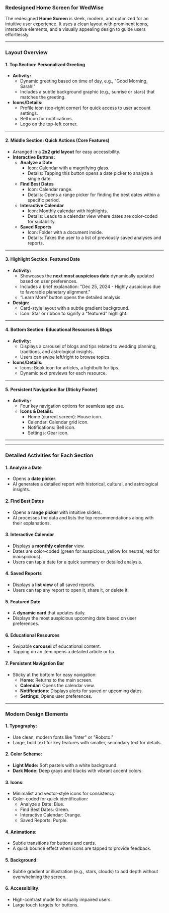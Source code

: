 ### **Redesigned Home Screen for WedWise**

The redesigned **Home Screen** is sleek, modern, and optimized for an intuitive user experience. It uses a clean layout with prominent icons, interactive elements, and a visually appealing design to guide users effortlessly.

---

### **Layout Overview**

#### **1. Top Section: Personalized Greeting**
- **Activity:**
  - Dynamic greeting based on time of day, e.g., "Good Morning, Sarah!"
  - Includes a subtle background graphic (e.g., sunrise or stars) that matches the greeting.
- **Icons/Details:**
  - Profile icon (top-right corner) for quick access to user account settings.
  - Bell icon for notifications.
  - Logo on the top-left corner.

---

#### **2. Middle Section: Quick Actions (Core Features)**
- Arranged in a **2x2 grid layout** for easy accessibility.
- **Interactive Buttons:**
  - **Analyze a Date**
    - Icon: Calendar with a magnifying glass.
    - Details: Tapping this button opens a date picker to analyze a single date.
  - **Find Best Dates**
    - Icon: Calendar range.
    - Details: Opens a range picker for finding the best dates within a specific period.
  - **Interactive Calendar**
    - Icon: Monthly calendar with highlights.
    - Details: Leads to a calendar view where dates are color-coded for suitability.
  - **Saved Reports**
    - Icon: Folder with a document inside.
    - Details: Takes the user to a list of previously saved analyses and reports.

---

#### **3. Highlight Section: Featured Date**
- **Activity:**
  - Showcases the **next most auspicious date** dynamically updated based on user preferences.
  - Includes a brief explanation: "Dec 25, 2024 - Highly auspicious due to favorable planetary alignment."
  - “Learn More” button opens the detailed analysis.
- **Design:**
  - Card-style layout with a subtle gradient background.
  - Icon: Star or ribbon to signify a "featured" highlight.

---

#### **4. Bottom Section: Educational Resources & Blogs**
- **Activity:**
  - Displays a carousel of blogs and tips related to wedding planning, traditions, and astrological insights.
  - Users can swipe left/right to browse topics.
- **Icons/Details:**
  - Icons: Book icon for articles, a lightbulb for tips.
  - Dynamic text previews for each resource.

---

#### **5. Persistent Navigation Bar (Sticky Footer)**
- **Activity:**
  - Four key navigation options for seamless app use.
  - **Icons & Details:**
    - Home (current screen): House icon.
    - Calendar: Calendar grid icon.
    - Notifications: Bell icon.
    - Settings: Gear icon.

---

---

### **Detailed Activities for Each Section**

#### 1. **Analyze a Date**
   - Opens a **date picker**.
   - AI generates a detailed report with historical, cultural, and astrological insights.

#### 2. **Find Best Dates**
   - Opens a **range picker** with intuitive sliders.
   - AI processes the data and lists the top recommendations along with their explanations.

#### 3. **Interactive Calendar**
   - Displays a **monthly calendar** view.
   - Dates are color-coded (green for auspicious, yellow for neutral, red for inauspicious).
   - Users can tap a date for a quick summary or detailed analysis.

#### 4. **Saved Reports**
   - Displays a **list view** of all saved reports.
   - Users can tap any report to open it, share it, or delete it.

#### 5. **Featured Date**
   - A **dynamic card** that updates daily.
   - Displays the most auspicious upcoming date based on user preferences.

#### 6. **Educational Resources**
   - Swipable **carousel** of educational content.
   - Tapping on an item opens a detailed article or tip.

#### 7. **Persistent Navigation Bar**
   - Sticky at the bottom for easy navigation:
     - **Home**: Returns to the main screen.
     - **Calendar**: Opens the calendar view.
     - **Notifications**: Displays alerts for saved or upcoming dates.
     - **Settings**: Opens user preferences.

---

### **Modern Design Elements**

#### 1. **Typography:**
   - Use clean, modern fonts like "Inter" or "Roboto."
   - Large, bold text for key features with smaller, secondary text for details.

#### 2. **Color Scheme:**
   - **Light Mode:** Soft pastels with a white background.
   - **Dark Mode:** Deep grays and blacks with vibrant accent colors.

#### 3. **Icons:**
   - Minimalist and vector-style icons for consistency.
   - Color-coded for quick identification:
     - Analyze a Date: Blue.
     - Find Best Dates: Green.
     - Interactive Calendar: Orange.
     - Saved Reports: Purple.

#### 4. **Animations:**
   - Subtle transitions for buttons and cards.
   - A quick bounce effect when icons are tapped to provide feedback.

#### 5. **Background:**
   - Subtle gradient or illustration (e.g., stars, clouds) to add depth without overwhelming the screen.

#### 6. **Accessibility:**
   - High-contrast mode for visually impaired users.
   - Large touch targets for buttons.
